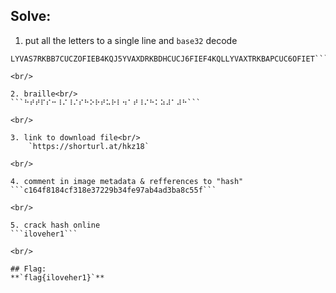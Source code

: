 ## Solve:

1. put all the letters to a single line and `base32` decode <br>
```4KQJHYVAT3RKBHXCUCH6FIEO4KQJFYVAXDRKBDHCUC4OFIEM4KQI5YVASPRKBFPCUCL6FIE64KQK
LYVAS7RKBB7CUCZOFIEB4KQJ5YVAXDRKBDHCUCJ6FIEF4KQLLYVAXTRKBAPCUC6OFIET```

<br/>

2. braille<br/>
```⠓⠞⠞⠏⠎⠒⠸⠌⠸⠌⠎⠓⠕⠗⠞⠥⠗⠇⠲⠁⠞⠸⠌⠓⠅⠵⠼⠁⠼⠓```

<br/>

3. link to download file<br/>
	`https://shorturl.at/hkz18`

<br/>

4. comment in image metadata & refferences to "hash"
```c164f8184cf318e37229b34fe97ab4ad3ba8c55f```

<br/>

5. crack hash online
```iloveher1```

<br/>

## Flag:
**`flag{iloveher1}`**
